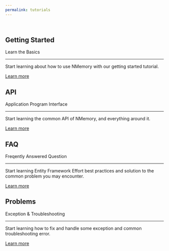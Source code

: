 ```yaml
---
permalink: tutorials
---
```


<br />

<div class="row">
	<div class="col-md-6 col-lg-6">
		<div class="jumbotron">
			<h2 class="display-4">Getting Started</h2>
			<p class="lead">Learn the Basics</p>
			<hr class="my-4">
			<p>Start learning about how to use NMemory with our getting started tutorial.</p>
			<p class="lead">
				<a class="btn btn-lg btn-z" href="overview" role="button">Learn more</a>
			</p>
		</div>
	</div>
	<div class="col-md-6 col-lg-6">
		<div class="jumbotron">
			<h2 class="display-4">API</h2>
			<p class="lead">Application Program Interface</p>
			<hr class="my-4">
			<p>Start learning the common API of NMemory, and everything around it.</p>
			<p class="lead">
				<a class="btn btn-primary btn-z" href="api" role="button">Learn more</a>
			</p>
		</div>
	</div>
	<div class="col-md-6 col-lg-6">
		<div class="jumbotron">
			<h2 class="display-4">FAQ</h2>
			<p class="lead">Freqently Answered Question</p>
			<hr class="my-4">
			<p>Start learning Entity Framework Effort best practices and solution to the common problem you may encounter.</p>
			<p class="lead">
				<a class="btn btn-primary btn-z" href="faq" role="button">Learn more</a>
			</p>
		</div>
	</div>
	<div class="col-md-6 col-lg-6">
		<div class="jumbotron">
			<h2 class="display-4">Problems</h2>
			<p class="lead">Exception & Troubleshooting</p>
			<hr class="my-4">
			<p>Start learning how to fix and handle some exception and common troubleshooting error.</p>
			<p class="lead">
				<a class="btn btn-primary btn-z" href="problems" role="button">Learn more</a>
			</p>
		</div>
	</div>
</div>
